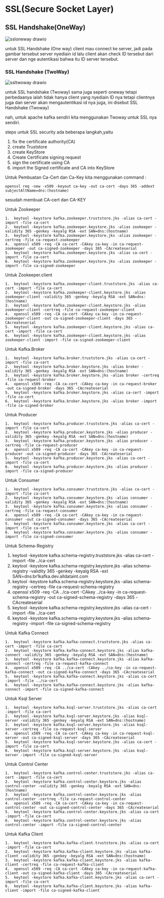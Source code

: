 # SSL(Secure Socket Layer)

## SSL Handshake(OneWay)

![ssloneway drawio](https://github.com/mfahryan/Learning-Kafka/assets/112185850/67d5b067-8323-4bf2-8f5a-c0c1aeb81e14)

untuk SSL Handshake (One way) client mau connect ke server, jadi pada gambar tersebut server nyediain id lalu client akan check ID tersebut dari server dan nge autentikasi bahwa itu ID server tersebut.

### SSL Handshake (TwoWay)

![ssltwoway drawio](https://github.com/mfahryan/Learning-Kafka/assets/112185850/c696ce0a-2097-4ef0-8990-cff38f943a7f)

untuk SSL handshake (Twoway) sama juga seperti oneway tetapi perbedaanya ialah tidak hanya client yang nyediain ID nya tetapi clientnya juga dan server akan mengautentikasi id nya juga, ini disebut SSL Handshake (Twoway)

nah, untuk apache kafka sendiri kita menggunakan Twoway untuk SSL nya sendiri.

steps untuk SSL security ada beberapa langkah,yaitu 
1. fix the certificate authority(CA)
2. create Truststore
3. create KeyStore
4. Create Certificate signing request
5. sign the certificate using CA
6. import the Signed certificate and CA into KeyStore

Untuk Pembuatan Ca-Cert dan Ca-Key kita menggunakan command : 

`openssl req -new -x509 -keyout ca-key -out ca-cert -days 365 -addext subjectAltName=dns:(hostname)`

sesudah membuat CA-cert dan CA-KEY

Untuk Zookeeper

```
1.	keytool -keystore kafka.zookeeper.truststore.jks -alias ca-cert -import -file ca-cert 
2.	keytool -keystore kafka.zookeeper.keystore.jks -alias zookeeper -validity 365 -genkey -keyalg RSA -ext SAN=dns:(hostname)
3.	keytool -keystore kafka.zookeeper.keystore.jks -alias zookeeper -certreq -file ca-request-zookeeper
4.	openssl x509 -req -CA ca-cert -CAkey ca-key -in ca-request-zookeeper -out ca-signed-zookeeper -days 365 -CAcreateserial
5.	keytool -keystore kafka.zookeeper.keystore.jks -alias ca-cert -import -file ca-cert 
6.	keytool -keystore kafka.zookeeper.keystore.jks -alias zookeeper -import -file ca-signed-zookeeper
```


Untuk Zookeeper.client

```
1.	keytool -keystore kafka.zookeeper-client.truststore.jks -alias ca-cert -import -file ca-cert 
2.	keytool -keystore kafka.zookeeper-client.keystore.jks -alias zookeeper-client -validity 365 -genkey -keyalg RSA -ext SAN=dns:(hostname)
3.	keytool -keystore kafka.zookeeper-client.keystore.jks -alias zookeeper-client -certreq -file ca-request-zookeeper-client 
4.	openssl x509 -req -CA ca-cert -CAkey ca-key -in ca-request-zookeeper-client -out ca-signed-zookeeper-client -days 365 -CAcreateserial 
5.	keytool -keystore kafka.zookeeper-client.keystore.jks -alias ca-cert -import -file ca-cert 
6.	keytool -keystore kafka.zookeeper-client.keystore.jks -alias zookeeper-client -import -file ca-signed-zookeeper-client
```


Untuk Kafka.Broker

```
1.	keytool -keystore kafka.broker.truststore.jks -alias ca-cert -import -file ca-cert 
2.	keytool -keystore kafka.broker.keystore.jks -alias broker -validity 365 -genkey -keyalg RSA -ext SAN=dns:(hostname)
3.	keytool -keystore kafka.broker.keystore.jks -alias broker -certreq -file ca-request-broker 
4.	openssl x509 -req -CA ca-cert -CAkey ca-key -in ca-request-broker -out ca-signed-broker -days 365 -CAcreateserial 
5.	keytool -keystore kafka.broker.keystore.jks -alias ca-cert -import -file ca-cert 
6.	keytool -keystore kafka.broker.keystore.jks -alias broker -import -file ca-signed-broker
```


Untuk Producer

```
1.	keytool -keystore kafka.producer.truststore.jks -alias ca-cert -import -file ca-cert 
2.	keytool -keystore kafka.producer.keystore.jks -alias producer -validity 365 -genkey -keyalg RSA -ext SAN=dns:(hostname)
3.	keytool -keystore kafka.producer.keystore.jks -alias producer -certreq -file ca-request-producer 
4.	openssl x509 -req -CA ca-cert -CAkey ca-key -in ca-request-producer -out ca-signed-producer -days 365 -CAcreateserial 
5.	keytool -keystore kafka.producer.keystore.jks -alias ca-cert -import -file ca-cert 
6.	keytool -keystore kafka.producer.keystore.jks -alias producer -import -file ca-signed-producer
```


Untuk Consumer

```
1.	keytool -keystore kafka.consumer.truststore.jks -alias ca-cert -import -file ca-cert 
2.	keytool -keystore kafka.consumer.keystore.jks -alias consumer -validity 365 -genkey -keyalg RSA -ext SAN=dns:(hostname)
3.	keytool -keystore kafka.consumer.keystore.jks -alias consumer -certreq -file ca-request-consumer 
4.	openssl x509 -req -CA ca-cert -CAkey ca-key -in ca-request-consumer -out ca-signed-consumer -days 365 -CAcreateserial 
5.	keytool -keystore kafka.consumer.keystore.jks -alias ca-cert -import -file ca-cert 
6.	keytool -keystore kafka.consumer.keystore.jks -alias consumer -import -file ca-signed-consumer
```


Untuk Schema-Registry
1.	keytool -keystore kafka.schema-registry.truststore.jks -alias ca-cert -import -file ../ca-cert 
2.	keytool -keystore kafka.schema-registry.keystore.jks -alias schema-registry -validity 365 -genkey -keyalg RSA -ext SAN=dns:br1kafka.dev.alldataint.com
3.	keytool -keystore kafka.schema-registry.keystore.jks -alias schema-registry -certreq -file ca-request-schema-registry 
4.	openssl x509 -req -CA ../ca-cert -CAkey ../ca-key -in ca-request-schema-registry -out ca-signed-schema-registry -days 365 -CAcreateserial 
5.	keytool -keystore kafka.schema-registry.keystore.jks -alias ca-cert -import -file ../ca-cert 
6.	keytool -keystore kafka.schema-registry.keystore.jks -alias schema-registry -import -file ca-signed-schema-registry

Untuk Kafka Connect

```
1.	keytool -keystore kafka.kafka-connect.truststore.jks -alias ca-cert -import -file ca-cert 
2.	keytool -keystore kafka.kafka-connect.keystore.jks -alias kafka-connect -validity 365 -genkey -keyalg RSA -ext SAN=dns:(hostname)
3.	keytool -keystore kafka.kafka-connect.keystore.jks -alias kafka-connect -certreq -file ca-request-kafka-connect 
4.	openssl x509 -req -CA ../ca-cert -CAkey ../ca-key -in ca-request-kafka-connect -out ca-signed-kafka-connect -days 365 -CAcreateserial 
5.	keytool -keystore kafka.kafka-connect.keystore.jks -alias ca-cert -import -file ../ca-cert 
6.	keytool -keystore kafka.kafka-connect.keystore.jks -alias kafka-connect -import -file ca-signed-kafka-connect
```


Untuk Ksql Server

```
1.	keytool -keystore kafka.ksql-server.truststore.jks -alias ca-cert -import -file ca-cert 
2.	keytool -keystore kafka.ksql-server.keystore.jks -alias ksql-server -validity 365 -genkey -keyalg RSA -ext SAN=dns:(hostname)
3.	keytool -keystore kafka.ksql-server.keystore.jks -alias ksql-server -certreq -file ca-request-ksql-server 
4.	openssl x509 -req -CA ca-cert -CAkey ca-key -in ca-request-ksql-server -out ca-signed-ksql-server -days 365 -CAcreateserial 
5.	keytool -keystore kafka.ksql-server.keystore.jks -alias ca-cert -import -file ca-cert 
6.	keytool -keystore kafka.ksql-server.keystore.jks -alias ksql-server -import -file ca-signed-ksql-server
```


Untuk Control Center

```
1.	keytool -keystore kafka.control-center.truststore.jks -alias ca-cert -import -file ca-cert 
2.	keytool -keystore kafka.control-center.keystore.jks -alias control-center -validity 365 -genkey -keyalg RSA -ext SAN=dns:(hostname)
3.	keytool -keystore kafka.control-center.keystore.jks -alias control-center -certreq -file ca-request-control-center 
4.	openssl x509 -req -CA ca-cert -CAkey ca-key -in ca-request-control-center -out ca-signed-control-center -days 365 -CAcreateserial 
5.	keytool -keystore kafka.control-center.keystore.jks -alias ca-cert -import -file ca-cert 
6.	keytool -keystore kafka.control-center.keystore.jks -alias control-center -import -file ca-signed-control-center
```


Untuk Kafka Client

```
1.	keytool -keystore kafka.kafka-client.truststore.jks -alias ca-cert -import -file ca-cert 
2.	keytool -keystore kafka.kafka-client.keystore.jks -alias kafka-client -validity 365 -genkey -keyalg RSA -ext SAN=dns:(hostname) 
3.	keytool -keystore kafka.kafka-client.keystore.jks -alias kafka-client -certreq -file ca-request-kafka-client 
4.	openssl x509 -req -CA ca-cert -CAkey ca-key -in ca-request-kafka-client -out ca-signed-kafka-client -days 365 -CAcreateserial 
5.	keytool -keystore kafka.kafka-client.keystore.jks -alias ca-cert -import -file ca-cert 
6.	keytool -keystore kafka.kafka-client.keystore.jks -alias kafka-client -import -file ca-signed-kafka-client
```

